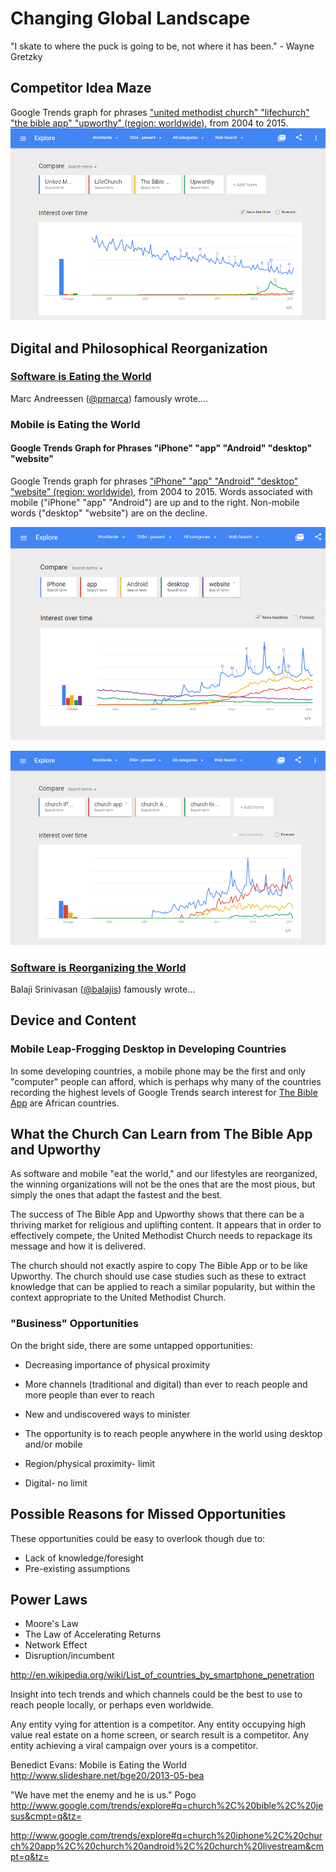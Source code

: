 # Changing Global Landscape

"I skate to where the puck is going to be, not where it has been." - Wayne Gretzky

## Competitor Idea Maze

Google Trends graph for phrases ["united methodist church" "lifechurch" "the bible app" "upworthy" (region: worldwide)](http://www.google.com/trends/explore#q=united%20methodist%20church%2C%20lifechurch%2C%20the%20bible%20app%2C%20upworthy&cmpt=q&tz=), from 2004 to 2015.
![](google-maps-and-trends/google-trends-united-methodist-church-lifechurch-the-bible-app-upworthy.png)

## Digital and Philosophical Reorganization

### [Software is Eating the World](http://online.wsj.com/article/SB10001424053111903480904576512250915629460.html)

Marc Andreessen ([@pmarca](https://twitter.com/pmarca)) famously wrote.... 

### Mobile is Eating the World

#### Google Trends Graph for Phrases "iPhone" "app" "Android" "desktop" "website"

Google Trends graph for phrases ["iPhone" "app" "Android" "desktop" "website" (region: worldwide)](http://www.google.com/trends/explore#q=iPhone%2C%20app%2C%20Android%2C%20desktop%2C%20website&cmpt=q&tz=), from 2004 to 2015. Words associated with mobile ("iPhone" "app" "Android") are up and to the right. Non-mobile words ("desktop" "website") are on the decline.

![](google-maps-and-trends/google-trends-iphone-app-android-desktop-website.png)

![](google-maps-and-trends/google-trends-church-iphone-church-app-church-android-church-livestream.png)

### [Software is Reorganizing the World](http://www.wired.com/2013/11/software-is-reorganizing-the-world-and-cloud-formations-could-lead-to-physical-nations)

Balaji Srinivasan ([@balajis](https://twitter.com/balajis)) famously wrote... 



## Device and Content

### Mobile Leap-Frogging Desktop in Developing Countries 

 In some developing countries, a mobile phone may be the first and only "computer" people can afford, which is perhaps why many of the countries recording the highest levels of Google Trends search interest for [The Bible App](the_bible_app_case_study.md) are African countries. 
 
## What the Church Can Learn from The Bible App and Upworthy 

As software and mobile "eat the world," and our lifestyles are reorganized, the winning organizations will not be the ones that are the most pious, but simply the ones that adapt the fastest and the best.

The success of The Bible App and Upworthy shows that there can be a thriving market for religious and uplifting content. It appears that in order to effectively compete, the United Methodist Church needs to repackage its message and how it is delivered. 

The church should not exactly aspire to copy The Bible App or to be like Upworthy. The church should use case studies such as these to extract knowledge that can be applied to reach a similar popularity, but within the context appropriate to the United Methodist Church. 

### "Business" Opportunities
On the bright side, there are some untapped opportunities:
* Decreasing importance of physical proximity
* More channels (traditional and digital) than ever to reach people and more people than ever to reach
* New and undiscovered ways to minister

* The opportunity is to reach people anywhere in the world using desktop and/or mobile
* Region/physical proximity- limit
* Digital- no limit

## Possible Reasons for Missed Opportunities 
These opportunities could be easy to overlook though due to:
* Lack of knowledge/foresight
* Pre-existing assumptions






## Power Laws
* Moore's Law
* The Law of Accelerating Returns
* Network Effect
* Disruption/incumbent

http://en.wikipedia.org/wiki/List_of_countries_by_smartphone_penetration

Insight into tech trends and which channels could be the best to use to reach people locally, or perhaps even worldwide.

Any entity vying for attention is a competitor. Any entity occupying high value real estate on a home screen, or search result is a competitor. Any entity achieving a viral campaign over yours is a competitor. 

Benedict Evans: Mobile is Eating the World
http://www.slideshare.net/bge20/2013-05-bea

"We have met the enemy and he is us." Pogo
http://www.google.com/trends/explore#q=church%2C%20bible%2C%20jesus&cmpt=q&tz=

http://www.google.com/trends/explore#q=church%20iphone%2C%20church%20app%2C%20church%20android%2C%20church%20livestream&cmpt=q&tz=







 









